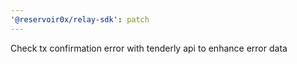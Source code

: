 ```yaml
---
'@reservoir0x/relay-sdk': patch
---
```


Check tx confirmation error with tenderly api to enhance error data
